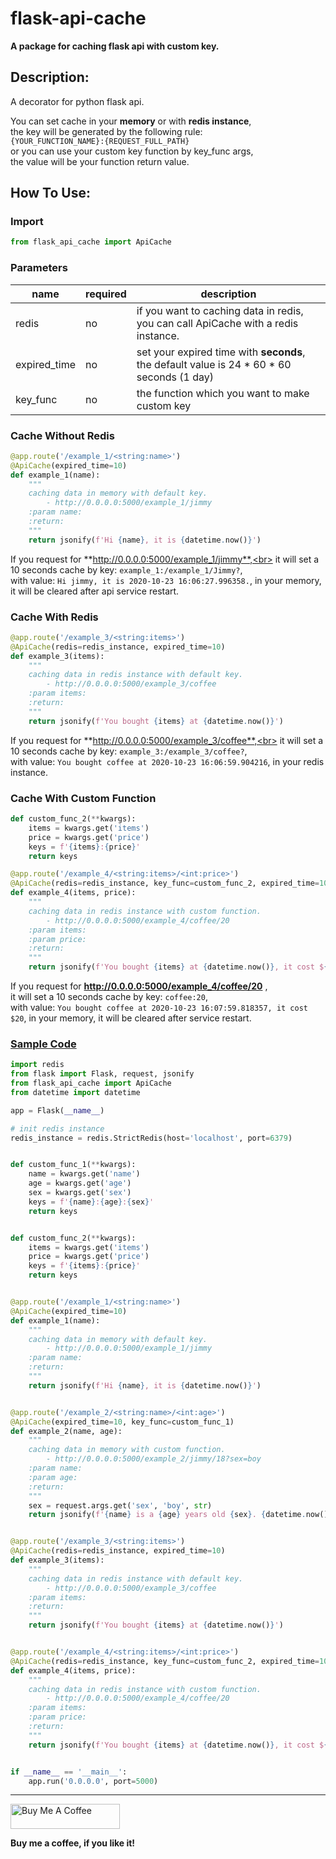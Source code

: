 # flask-api-cache
**A package for caching flask api with custom key.**


## Description:
A decorator for python flask api.

You can set cache in your **memory** or with **redis instance**,<br>
the key will be generated by the following rule:<br>
`{YOUR_FUNCTION_NAME}:{REQUEST_FULL_PATH}`<br>
or you can use your custom key function by key_func args,<br>
the value will be your function return value.<br>

## How To Use:

### Import
```python
from flask_api_cache import ApiCache
```

### Parameters

|name|required|description|
|----|--------|-----------|
|redis|no|if you want to caching data in redis, you can call ApiCache with a redis instance.|
|expired_time|no|set your expired time with **seconds**, the default value is 24 * 60 * 60 seconds (1 day)|
|key_func|no|the function which you want to make custom key|

### Cache Without Redis
```python
@app.route('/example_1/<string:name>')
@ApiCache(expired_time=10)
def example_1(name):
    """
    caching data in memory with default key.
        - http://0.0.0.0:5000/example_1/jimmy
    :param name:
    :return:
    """
    return jsonify(f'Hi {name}, it is {datetime.now()}')
```
If you request for **http://0.0.0.0:5000/example_1/jimmy**,<br>
it will set a 10 seconds cache by key: `example_1:/example_1/Jimmy?`,<br>
                     with value: `Hi jimmy, it is 2020-10-23 16:06:27.996358.`,
in your memory, it will be cleared after api service restart.

### Cache With Redis
```python
@app.route('/example_3/<string:items>')
@ApiCache(redis=redis_instance, expired_time=10)
def example_3(items):
    """
    caching data in redis instance with default key.
        - http://0.0.0.0:5000/example_3/coffee
    :param items:
    :return:
    """
    return jsonify(f'You bought {items} at {datetime.now()}')
```
If you request for **http://0.0.0.0:5000/example_3/coffee**,<br>
it will set a 10 seconds cache by key: `example_3:/example_3/coffee?`,<br>
                     with value: `You bought coffee at 2020-10-23 16:06:59.904216`,
in your redis instance.

### Cache With Custom Function
```python
def custom_func_2(**kwargs):
    items = kwargs.get('items')
    price = kwargs.get('price')
    keys = f'{items}:{price}'
    return keys

@app.route('/example_4/<string:items>/<int:price>')
@ApiCache(redis=redis_instance, key_func=custom_func_2, expired_time=10)
def example_4(items, price):
    """
    caching data in redis instance with custom function.
        - http://0.0.0.0:5000/example_4/coffee/20
    :param items:
    :param price:
    :return:
    """
    return jsonify(f'You bought {items} at {datetime.now()}, it cost ${price}')

```
If you request for **http://0.0.0.0:5000/example_4/coffee/20** ,<br>
it will set a 10 seconds cache by key: `coffee:20`,<br>
                     with value: `You bought coffee at 2020-10-23 16:07:59.818357, it cost $20`,
in your memory, it will be cleared after service restart.

### [Sample Code](https://github.com/chienfeng0719/flask-api-cache/blob/develop/example.py)
```python
import redis
from flask import Flask, request, jsonify
from flask_api_cache import ApiCache
from datetime import datetime

app = Flask(__name__)

# init redis instance
redis_instance = redis.StrictRedis(host='localhost', port=6379)


def custom_func_1(**kwargs):
    name = kwargs.get('name')
    age = kwargs.get('age')
    sex = kwargs.get('sex')
    keys = f'{name}:{age}:{sex}'
    return keys


def custom_func_2(**kwargs):
    items = kwargs.get('items')
    price = kwargs.get('price')
    keys = f'{items}:{price}'
    return keys


@app.route('/example_1/<string:name>')
@ApiCache(expired_time=10)
def example_1(name):
    """
    caching data in memory with default key.
        - http://0.0.0.0:5000/example_1/jimmy
    :param name:
    :return:
    """
    return jsonify(f'Hi {name}, it is {datetime.now()}')


@app.route('/example_2/<string:name>/<int:age>')
@ApiCache(expired_time=10, key_func=custom_func_1)
def example_2(name, age):
    """
    caching data in memory with custom function.
        - http://0.0.0.0:5000/example_2/jimmy/18?sex=boy
    :param name:
    :param age:
    :return:
    """
    sex = request.args.get('sex', 'boy', str)
    return jsonify(f'{name} is a {age} years old {sex}. {datetime.now()}')


@app.route('/example_3/<string:items>')
@ApiCache(redis=redis_instance, expired_time=10)
def example_3(items):
    """
    caching data in redis instance with default key.
        - http://0.0.0.0:5000/example_3/coffee
    :param items:
    :return:
    """
    return jsonify(f'You bought {items} at {datetime.now()}')


@app.route('/example_4/<string:items>/<int:price>')
@ApiCache(redis=redis_instance, key_func=custom_func_2, expired_time=10)
def example_4(items, price):
    """
    caching data in redis instance with custom function.
        - http://0.0.0.0:5000/example_4/coffee/20
    :param items:
    :param price:
    :return:
    """
    return jsonify(f'You bought {items} at {datetime.now()}, it cost ${price}')


if __name__ == '__main__':
    app.run('0.0.0.0', port=5000)
```

---
<a href="https://www.buymeacoffee.com/jimmyyyeh" target="_blank"><img src="https://cdn.buymeacoffee.com/buttons/v2/default-blue.png" alt="Buy Me A Coffee" height="40" width="175"></a>

**Buy me a coffee, if you like it!**
